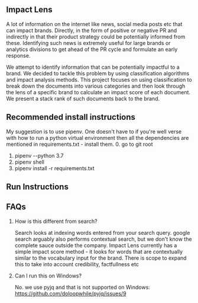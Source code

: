 
## Impact Lens
A lot of information on the internet like news, social media posts etc that can impact brands. Directly, in the form of positive or negative PR and indirectly in that their product strategy could be potentially informed from these. Identifying such news is extremely useful for large brands or analytics divisions to get ahead of the PR cycle and formulate an early response.

We attempt to identify information that can be potentially impactful to a brand. We decided to tackle this problem by using classification algorithms and impact analysis methods. This project focuses on using classification to break down the documents into various categories and then look through the lens of a specific brand to calculate an impact score of each document. We present a stack rank of such documents back to the brand.

## Recommended install instructions

My suggestion is to use pipenv. One doesn't have to if you're well verse with how to run a python virtual environment then all the dependencies are mentioned in requirements.txt - install them.
0. go to git root
1. pipenv --python 3.7
2. pipenv shell
3. pipenv install -r requirements.txt 

## Run Instructions


## FAQs

1. How is this different from search?

   Search looks at indexing words entered from your search query. google search arguably also performs contextual search, but we don't know the complete sauce outside the company.
Impact Lens currently has a simple impact score method - it looks for words that are contextually similar to the vocabulary input for the brand. There is scope to expand this to take into account credibility, factfullness etc

2. Can I run this on Windows?

   No. we use pyjq and that is not supported on Windows: https://github.com/doloopwhile/pyjq/issues/9
